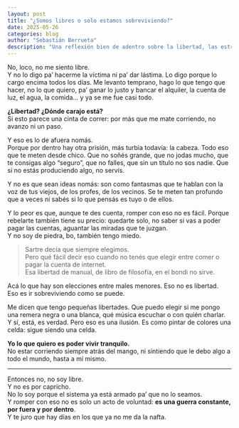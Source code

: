 ```yaml
---
layout: post
title: "¿Somos libres o solo estamos sobreviviendo?"
date: 2025-05-26
categories: blog
author: "Sebastián Berrueta"
description: "Una reflexión bien de adentro sobre la libertad, las estructuras que nos atan y lo difícil que es romper con todo eso cuando uno solo quiere vivir tranquilo."
---
```


No, loco, no me siento libre.  
Y no lo digo pa’ hacerme la víctima ni pa’ dar lástima. Lo digo porque lo cargo encima todos los días. Me levanto temprano, hago lo que tengo que hacer, no lo que quiero, pa’ ganar lo justo y bancar el alquiler, la cuenta de luz, el agua, la comida... y ya se me fue casi todo.

**¿Libertad? ¿Dónde carajo está?**  
Si esto parece una cinta de correr: por más que me mate corriendo, no avanzo ni un paso.

Y eso es lo de afuera nomás.  
Porque por dentro hay otra prisión, más turbia todavía: la cabeza. Todo eso que te meten desde chico. Que no soñés grande, que no jodas mucho, que te consigas algo “seguro”, que no falles, que sin un título no sos nadie. Que si no estás produciendo algo, no servís.

Y no es que sean ideas nomás: son como fantasmas que te hablan con la voz de tus viejos, de los profes, de los vecinos. Se te meten tan profundo que a veces ni sabés si lo que pensás es tuyo o de ellos.

Y lo peor es que, aunque te des cuenta, romper con eso no es fácil. Porque rebelarte también tiene su precio: quedarte solo, no saber si vas a poder pagar las cuentas, aguantar las miradas que te juzgan.  
Y no soy de piedra, bo, también tengo miedo.

> Sartre decía que siempre elegimos.  
> Pero qué fácil decir eso cuando no tenés que elegir entre comer o pagar la cuenta de internet.  
> Esa libertad de manual, de libro de filosofía, en el bondi no sirve.

Acá lo que hay son elecciones entre males menores. Eso no es libertad.  
Eso es ir sobreviviendo como se puede.

Me dicen que tengo pequeñas libertades. Que puedo elegir si me pongo una remera negra o una blanca, qué música escuchar o con quién charlar.  
Y sí, está, es verdad. Pero eso es una ilusión. Es como pintar de colores una celda: sigue siendo una celda.

**Yo lo que quiero es poder vivir tranquilo.**  
No estar corriendo siempre atrás del mango, ni sintiendo que le debo algo a todo el mundo, hasta a mí mismo.

---

Entonces no, no soy libre.  
Y no es por capricho.  
No lo soy porque el sistema ya está armado pa’ que no lo seamos.  
Y romper con eso no es solo un acto de voluntad: **es una guerra constante, por fuera y por dentro**.  
Y te juro que hay días en los que ya no me da la nafta.